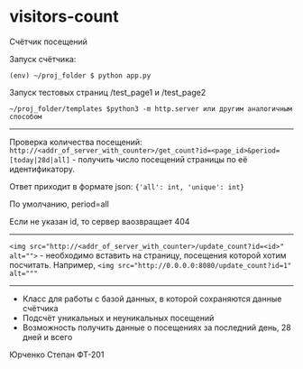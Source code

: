# visitors-count

Счётчик посещений

Запуск счётчика:

    (env) ~/proj_folder $ python app.py 

Запуск тестовых страниц /test_page1 и /test_page2

    ~/proj_folder/templates $python3 -m http.server или другим аналогичным способом

----

Проверка количества посещений: ```http://<addr_of_server_with_counter>/get_count?id=<page_id>&period=[today|28d|all]``` - получить число посещений страницы по её идентификатору.

Ответ приходит в формате json: ```{'all': int, 'unique': int}```

По умолчанию, period=all

Если не указан id, то сервер ваозвращает 404

-----

```<img src="http://<addr_of_server_with_counter>/update_count?id=<id>" alt="">``` - необходимо вставить на страницу, посещения которой хотим посчитать.
Например, ```<img src="http://0.0.0.0:8080/update_count?id=1" alt="""```

----

* Класс для работы с базой данных, в которой сохраняются данные счётчика
* Подсчёт уникальных и неуникальных посещений
* Возможность получить данные о посещениях за последний день, 28 дней и всего



Юрченко Степан ФТ-201
